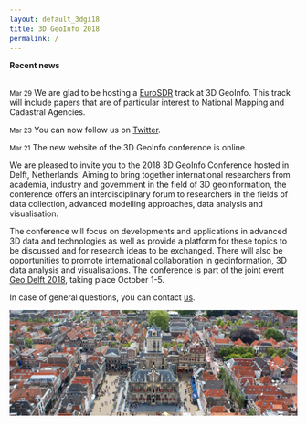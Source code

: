 ```yaml
---
layout: default_3dgi18
title: 3D GeoInfo 2018
permalink: /
---
```


<div class="well"><b>Recent news</b><br/><br/>
	<p><small><span class="post-date">Mar 29</span></small> We are glad to be hosting a <a href="http://www.eurosdr.net">EuroSDR</a> track at 3D GeoInfo. This track will include papers that are of particular interest to National Mapping and Cadastral Agencies.</p>
	<p><small><span class="post-date">Mar 23</span></small> You can now follow us on <a href="https://twitter.com/3DDelft2018"><i class="fa fa-twitter"></i> Twitter</a>.</p>
  <p><small><span class="post-date">Mar 21</span></small> The new website of the 3D GeoInfo conference is online.</p>
</div>

We are pleased to invite you to the 2018 3D GeoInfo Conference hosted in Delft, Netherlands! Aiming to bring together international researchers from academia, industry and government in the field of 3D geoinformation, the conference offers an interdisciplinary forum to researchers in the fields of data collection, advanced modelling approaches, data analysis and visualisation.

The conference will focus on developments and applications in advanced 3D data and technologies as well as provide a platform for these topics to be discussed and for research ideas to be exchanged. There will also be opportunities to promote international collaboration in geoinformation, 3D data analysis and visualisations. The conference is part of the joint event [Geo Delft 2018](https://www.tudelft.nl/geodelft2018/), taking place October 1-5.

In case of general questions, you can contact [us](mailto:info@3dgeoinfo2018.nl).

<img class="image img-responsive" src="img/Delft-Hall.jpg" /><br />